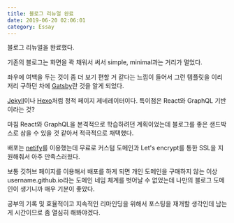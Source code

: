 ```yaml
---
title: 블로그 리뉴얼 완료
date: 2019-06-20 02:06:01
category: Essay
---
```


블로그 리뉴얼을 완료했다.

기존의 블로그는 화면을 꽉 채워서 써서 simple, minimal과는 거리가 멀었다.

좌우에 여백을 두는 것이 좀 더 보기 편할 거 같다는 느낌이 들어서 그런 템플릿을 이리저리 구하던 차에
[Gatsby](https://www.gatsbyjs.org/)란 것을 알게 되었다.

[Jekyll](https://jekyllrb-ko.github.io/)이나 [Hexo](https://hexo.io/ko/index.html)처럼 정적 페이지 제네레이터이다. 특이점은 React와 GraphQL 기반이라는 것?

마침 React와 GraphQL을 본격적으로 학습하려던 계획이었는데 블로그를 좋은 샌드박스로 삼을 수 있을 것 같아서 적극적으로 채택했다.

배포는 [netify](https://www.netlify.com/)를 이용했는데 무료로 커스텀 도메인과 Let's encrypt를 통한 SSL을 지원해줘서 아주 만족스러웠다.

보통 깃허브 페이지를 이용해서 배포를 하게 되면 개인 도메인을 구매하지 않는 이상 username.github.io라는 도메인 네임 체계를 벗어날 수 없었는데 나만의 블로그 도메인이 생기니까 매우 기분이 좋았다.

공부의 기록 및 효율적이고 지속적인 리마인딩을 위해서 포스팅을 재개할 생각인데 남는 게 시간이므로 좀 열심히 해봐야겠다.
